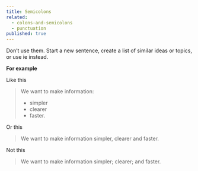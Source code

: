 ```yaml
---
title: Semicolons
related: 
  - colons-and-semicolons
  - punctuation
published: true
---
```


Don’t use them. Start a new sentence, create a list of similar ideas or topics, or use ie instead.

**For example**

Like this

> We want to make information:
> 
> - simpler
> - clearer
> - faster.

Or this

> We want to make information simpler, clearer and faster.

Not this

> We want to make information simpler; clearer; and faster.
